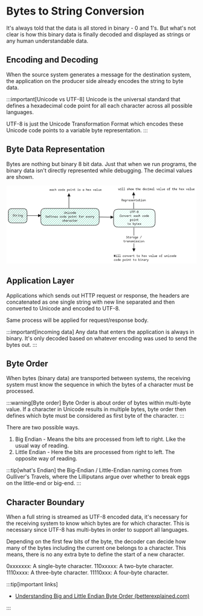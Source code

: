 # Bytes to String Conversion

It's always told that the data is all stored in binary - 0 and 1's.
But what's not clear is how this binary data is finally decoded and displayed as strings or any human understandable data.

## Encoding and Decoding

When the source system generates a message for the destination system,
the application on the producer side already encodes the string to byte data.

:::important[Unicode vs UTF-8]
Unicode is the universal standard that defines a hexadecimal code point for all each character across all possible languages.

UTF-8 is just the Unicode Transformation Format which encodes these Unicode code points to a variable byte representation.
:::

## Byte Data Representation

Bytes are nothing but binary 8 bit data.
Just that when we run programs, the binary data isn't directly represented while debugging.
The decimal values are shown.

![Bytes to String](../../static/img/bytes-to-string.excalidraw.png)

## Application Layer

Applications which sends out HTTP request or response,
the headers are concatenated as one single string with new line separated and
then converted to Unicode and encoded to UTF-8.

Same process will be applied for request/response body.

:::important[incoming data]
Any data that enters the application is always in binary.
It's only decoded based on whatever encoding was used to send the bytes out.
:::

## Byte Order

When bytes (binary data) are transported between systems,
the receiving system must know the sequence in which the bytes of a character must be processed.

:::warning[Byte order]
Byte Order is about order of bytes within multi-byte value.
If a character in Unicode results in multiple bytes,
byte order then defines which byte must be considered as first byte of the character.
:::

There are two possible ways.

1. Big Endian - Means the bits are processed from left to right. Like the usual way of reading.
2. Little Endian - Here the bits are processed from right to left. The opposite way of reading.

:::tip[what's Endian]
the Big-Endian / Little-Endian naming comes from Gulliver's Travels,
where the Lilliputans argue over whether to break eggs on the little-end or big-end.
:::

## Character Boundary

When a full string is streamed as UTF-8 encoded data,
it's necessary for the receiving system to know which bytes are for which character.
This is necessary since UTF-8 has multi-bytes in order to support all languages.

Depending on the first few bits of the byte,
the decoder can decide how many of the bytes including the current one belongs to a character.
This means, there is no any extra byte to define the start of a new character.

0xxxxxxx: A single-byte character.
110xxxxx: A two-byte character.
1110xxxx: A three-byte character.
11110xxx: A four-byte character.

:::tip[important links]

- [Understanding Big and Little Endian Byte Order (betterexplained.com)](https://betterexplained.com/articles/understanding-big-and-little-endian-byte-order)

:::
